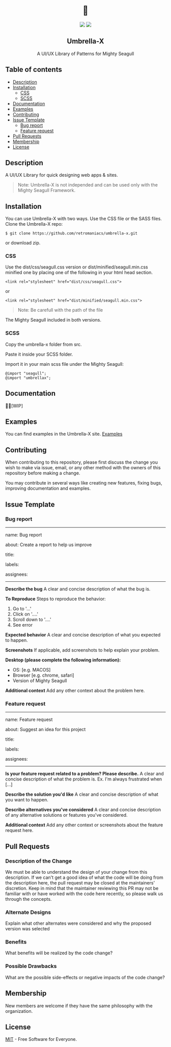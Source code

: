 <h1 align="center">
  <br>
   🌂
  <br>
</h1>
<p align="center">  
<a href="https://retromaniacs.org"><img src="https://img.shields.io/badge/project-retromaniacs-brightgreen.svg"></a>
 <a href="https://opensource.org/licenses/MIT"><img src="https://img.shields.io/badge/license-MIT-blue.svg"></a>
</p>
<h2 align="center">Umbrella-X</h2>
<p align="center">A UI/UX Library of Patterns for Mighty Seagull</p>

## Table of contents

  * [Description](#description)
  * [Installation](#installation)
    * [CSS](#css)     
    * [SCSS](#scss)  
  * [Documentation](#documentation)  
  * [Examples](#examples)     
  * [Contributing](#contributing)  
  * [Issue Template](#issue-template)    
    * [Bug report](#bug-report)   
    * [Feature request](#feature-request)  
  * [Pull Requests](#pull-requests)  
  * [Membership](#membership)  
  * [License](#license)





  
## Description

A UI/UX Library for quick designing web apps & sites. 

> Note: Umbrella-X is not independed and can be used only with the Mighty Seagull Framework.





## Installation
You can use Umbrella-X with two ways. Use the CSS file or the SASS files.
Clone the Umbrella-X repo:

    $ git clone https://github.com/retromaniacs/umbrella-x.git

or download zip.

### CSS

Use the dist/css/seagull.css version or dist/minified/seagull.min.css minified one by placing one of the following in your html head section. 

    <link rel="stylesheet" href="dist/css/seagull.css">

or

    <link rel="stylesheet" href="dist/minified/seagull.min.css">

> Note: Be carefull with the path of the file

The Mighty Seagull included in both versions.



### SCSS

Copy the umbrella-x folder from src.

Paste it inside your SCSS folder.

Import it in your main scss file under the Mighty Seagull:

    
    @import "seagull";
    @import "umbrellax";


## Documentation


👷‍♂️[WIP]


## Examples

You can find examples  in the Umbrella-X site.
[Examples](https://retromaniacs.github.io/umbrella-x)


## Contributing

When contributing to this repository, please first discuss the change you wish to make via issue, email, or any other method with the owners of this repository before making a change.

You may contribute in several ways like creating new features, fixing bugs, improving documentation and examples. 

## Issue Template

### Bug report

---
name: Bug report

about: Create a report to help us improve

title: 

labels: 

assignees: 

---

**Describe the bug**
A clear and concise description of what the bug is.

**To Reproduce**
Steps to reproduce the behavior:
1. Go to '...'
2. Click on '....'
3. Scroll down to '....'
4. See error

**Expected behavior**
A clear and concise description of what you expected to happen.

**Screenshots**
If applicable, add screenshots to help explain your problem.

**Desktop (please complete the following information):**
 - OS: [e.g. MACOS]
 - Browser [e.g. chrome, safari]
 - Version of Mighty Seagull

**Additional context**
Add any other context about the problem here.


### Feature request
---
name: Feature request

about: Suggest an idea for this project

title: 

labels: 

assignees: 

---

**Is your feature request related to a problem? Please describe.**
A clear and concise description of what the problem is. Ex. I'm always frustrated when [...]

**Describe the solution you'd like**
A clear and concise description of what you want to happen.

**Describe alternatives you've considered**
A clear and concise description of any alternative solutions or features you've considered.

**Additional context**
Add any other context or screenshots about the feature request here.

## Pull Requests

### Description of the Change

 We must be able to understand the design of your change from this description. If we can't get a good idea of what the code will be doing from the description here, the pull request may be closed at the maintainers' discretion. Keep in mind that the maintainer reviewing this PR may not be familiar with or have worked with the code here recently, so please walk us through the concepts. 

### Alternate Designs

 Explain what other alternates were considered and why the proposed version was selected 

### Benefits

 What benefits will be realized by the code change? 

### Possible Drawbacks

 What are the possible side-effects or negative impacts of the code change? 

## Membership

New members are welcome if they have the same philosophy with the organization. 

## License

[MIT](https://opensource.org/licenses/MIT) - Free Software for Everyone.
